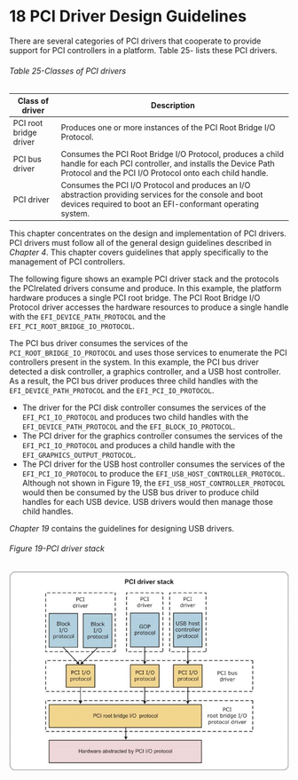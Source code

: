 <!--- @file
  18 PCI Driver Design Guidelines

  Copyright (c) 2012-2018, Intel Corporation. All rights reserved.<BR>

  Redistribution and use in source (original document form) and 'compiled'
  forms (converted to PDF, epub, HTML and other formats) with or without
  modification, are permitted provided that the following conditions are met:

  1) Redistributions of source code (original document form) must retain the
     above copyright notice, this list of conditions and the following
     disclaimer as the first lines of this file unmodified.

  2) Redistributions in compiled form (transformed to other DTDs, converted to
     PDF, epub, HTML and other formats) must reproduce the above copyright
     notice, this list of conditions and the following disclaimer in the
     documentation and/or other materials provided with the distribution.

  THIS DOCUMENTATION IS PROVIDED BY TIANOCORE PROJECT "AS IS" AND ANY EXPRESS OR
  IMPLIED WARRANTIES, INCLUDING, BUT NOT LIMITED TO, THE IMPLIED WARRANTIES OF
  MERCHANTABILITY AND FITNESS FOR A PARTICULAR PURPOSE ARE DISCLAIMED. IN NO
  EVENT SHALL TIANOCORE PROJECT  BE LIABLE FOR ANY DIRECT, INDIRECT, INCIDENTAL,
  SPECIAL, EXEMPLARY, OR CONSEQUENTIAL DAMAGES (INCLUDING, BUT NOT LIMITED TO,
  PROCUREMENT OF SUBSTITUTE GOODS OR SERVICES; LOSS OF USE, DATA, OR PROFITS;
  OR BUSINESS INTERRUPTION) HOWEVER CAUSED AND ON ANY THEORY OF LIABILITY,
  WHETHER IN CONTRACT, STRICT LIABILITY, OR TORT (INCLUDING NEGLIGENCE OR
  OTHERWISE) ARISING IN ANY WAY OUT OF THE USE OF THIS DOCUMENTATION, EVEN IF
  ADVISED OF THE POSSIBILITY OF SUCH DAMAGE.

-->

# 18 PCI Driver Design Guidelines

There are several categories of PCI drivers that cooperate to provide support
for PCI controllers in a platform. Table 25- lists these PCI drivers.

###### Table 25-Classes of PCI drivers

| **Class of driver**    | **Description**                                                                    |
| ---------------------- | ---------------------------------------------------------------------------------- |
| PCI root bridge driver | Produces one or more instances of the PCI Root Bridge I/O Protocol.                |
| PCI bus driver         | Consumes the PCI Root Bridge I/O Protocol, produces a child handle for each PCI controller, and installs the Device Path Protocol and the PCI I/O Protocol onto each child handle.  |
| PCI driver             | Consumes the PCI I/O Protocol and produces an I/O abstraction providing services for the console and boot devices required to boot an EFI-conformant operating system.        |

This chapter concentrates on the design and implementation of PCI drivers. PCI
drivers must follow all of the general design guidelines described in _Chapter
4_. This chapter covers guidelines that apply specifically to the management of
PCI controllers.

The following figure shows an example PCI driver stack and the protocols the
PCIrelated drivers consume and produce. In this example, the platform hardware
produces a single PCI root bridge. The PCI Root Bridge I/O Protocol driver
accesses the hardware resources to produce a single handle with the
`EFI_DEVICE_PATH_PROTOCOL` and the `EFI_PCI_ROOT_BRIDGE_IO_PROTOCOL`.

The PCI bus driver consumes the services of the `PCI_ROOT_BRIDGE_IO_PROTOCOL`
and uses those services to enumerate the PCI controllers present in the system.
In this example, the PCI bus driver detected a disk controller, a graphics
controller, and a USB host controller. As a result, the PCI bus driver produces
three child handles with the `EFI_DEVICE_PATH_PROTOCOL` and the
`EFI_PCI_IO_PROTOCOL`.
* The driver for the PCI disk controller consumes the services of the
  `EFI_PCI_IO_PROTOCOL` and produces two child handles with the
  `EFI_DEVICE_PATH_PROTOCOL` and the `EFI_BLOCK_IO_PROTOCOL`.
* The PCI driver for the graphics controller consumes the services of the
  `EFI_PCI_IO_PROTOCOL` and produces a child handle with the
  `EFI_GRAPHICS_OUTPUT_PROTOCOL`.
* The PCI driver for the USB host controller consumes the services of the
  `EFI_PCI_IO_PROTOCOL` to produce the `EFI_USB_HOST_CONTROLLER_PROTOCOL`.
  Although not shown in Figure 19, the `EFI_USB_HOST_CONTROLLER_PROTOCOL` would
  then be consumed by the USB bus driver to produce child handles for each USB
  device. USB drivers would then manage those child handles.

_Chapter 19_ contains the guidelines for designing USB drivers.

<div style="page-break-after: always;"></div>

###### Figure 19-PCI driver stack

![](../media/image36.jpg)
